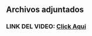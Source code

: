 ## Archivos adjuntados

### LINK DEL VIDEO: [Click Aqui](https://drive.google.com/file/d/1AhQz89yLZ-Iif8SFE7c2XVzFPgv62h1n/view?usp=sharing)
